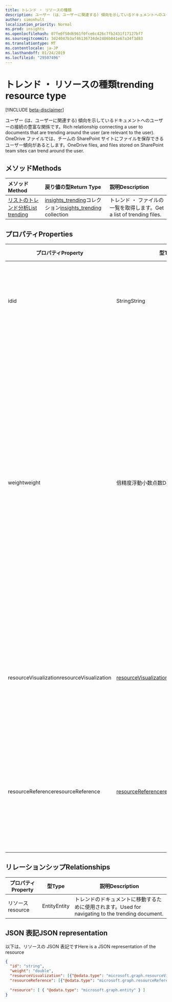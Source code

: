 ```yaml
---
title: トレンド ・ リソースの種類
description: ユーザー (は、ユーザーに関連する) 傾向を示しているドキュメントへのユーザーの接続の豊富な関係です。 OneDrive ファイルでは、チームの SharePoint サイトにファイルを保存できるユーザー傾向があるとします。
author: simonhult
localization_priority: Normal
ms.prod: insights
ms.openlocfilehash: 07fe0f50d6961f0fce6c426c7fb2431f17127bf7
ms.sourcegitcommit: 3d24047b3af46136734de2486b041e67a34f3d83
ms.translationtype: MT
ms.contentlocale: ja-JP
ms.lasthandoff: 01/24/2019
ms.locfileid: "29507496"
---
```

# <a name="trending-resource-type"></a><span data-ttu-id="ecb1c-104">トレンド ・ リソースの種類</span><span class="sxs-lookup"><span data-stu-id="ecb1c-104">trending resource type</span></span>

[!INCLUDE [beta-disclaimer](../../includes/beta-disclaimer.md)]

<span data-ttu-id="ecb1c-105">ユーザー (は、ユーザーに関連する) 傾向を示しているドキュメントへのユーザーの接続の豊富な関係です。</span><span class="sxs-lookup"><span data-stu-id="ecb1c-105">Rich relationship connecting a user to documents that are trending around the user (are relevant to the user).</span></span> <span data-ttu-id="ecb1c-106">OneDrive ファイルでは、チームの SharePoint サイトにファイルを保存できるユーザー傾向があるとします。</span><span class="sxs-lookup"><span data-stu-id="ecb1c-106">OneDrive files, and files stored on SharePoint team sites can trend around the user.</span></span>

## <a name="methods"></a><span data-ttu-id="ecb1c-107">メソッド</span><span class="sxs-lookup"><span data-stu-id="ecb1c-107">Methods</span></span>

| <span data-ttu-id="ecb1c-108">メソッド</span><span class="sxs-lookup"><span data-stu-id="ecb1c-108">Method</span></span>       | <span data-ttu-id="ecb1c-109">戻り値の型</span><span class="sxs-lookup"><span data-stu-id="ecb1c-109">Return Type</span></span>  |<span data-ttu-id="ecb1c-110">説明</span><span class="sxs-lookup"><span data-stu-id="ecb1c-110">Description</span></span>|
|:---------------|:--------|:----------|
|[<span data-ttu-id="ecb1c-111">リストのトレンド分析</span><span class="sxs-lookup"><span data-stu-id="ecb1c-111">List trending</span></span>](../api/insights-list-trending.md) |<span data-ttu-id="ecb1c-112">[insights_trending](insights-trending.md)コレクション</span><span class="sxs-lookup"><span data-stu-id="ecb1c-112">[insights_trending](insights-trending.md) collection</span></span>| <span data-ttu-id="ecb1c-113">トレンド ・ ファイルの一覧を取得します。</span><span class="sxs-lookup"><span data-stu-id="ecb1c-113">Get a list of trending files.</span></span>|

## <a name="properties"></a><span data-ttu-id="ecb1c-114">プロパティ</span><span class="sxs-lookup"><span data-stu-id="ecb1c-114">Properties</span></span>

| <span data-ttu-id="ecb1c-115">プロパティ</span><span class="sxs-lookup"><span data-stu-id="ecb1c-115">Property</span></span>      | <span data-ttu-id="ecb1c-116">型</span><span class="sxs-lookup"><span data-stu-id="ecb1c-116">Type</span></span>                              | <span data-ttu-id="ecb1c-117">説明</span><span class="sxs-lookup"><span data-stu-id="ecb1c-117">Description</span></span>  |
| ------------- |---------------                    | -------------|
| <span data-ttu-id="ecb1c-118">id</span><span class="sxs-lookup"><span data-stu-id="ecb1c-118">id</span></span>                    | <span data-ttu-id="ecb1c-119">String</span><span class="sxs-lookup"><span data-stu-id="ecb1c-119">String</span></span>                    | <span data-ttu-id="ecb1c-120">リレーションシップの一意の識別子です。</span><span class="sxs-lookup"><span data-stu-id="ecb1c-120">Unique identifier of the relationship.</span></span> <span data-ttu-id="ecb1c-121">読み取り専用です。</span><span class="sxs-lookup"><span data-stu-id="ecb1c-121">Read only.</span></span>        |
| <span data-ttu-id="ecb1c-122">weight</span><span class="sxs-lookup"><span data-stu-id="ecb1c-122">weight</span></span>                | <span data-ttu-id="ecb1c-123">倍精度浮動小数点数</span><span class="sxs-lookup"><span data-stu-id="ecb1c-123">Double</span></span>                    | <span data-ttu-id="ecb1c-124">どれだけドキュメントが現在のトレンド分析を示す値です。</span><span class="sxs-lookup"><span data-stu-id="ecb1c-124">Value indicating how much the document is currently trending.</span></span> <span data-ttu-id="ecb1c-125">大きい番号より文書が現在のトレンド分析ユーザー (関連するほどである)。</span><span class="sxs-lookup"><span data-stu-id="ecb1c-125">The larger the number, the more the document is currently trending around the user (the more relevant it is).</span></span> <span data-ttu-id="ecb1c-126">返されたドキュメントは、この値で並べ替えられます。</span><span class="sxs-lookup"><span data-stu-id="ecb1c-126">Returned documents are sorted by this value.</span></span>  |
| <span data-ttu-id="ecb1c-127">resourceVisualization</span><span class="sxs-lookup"><span data-stu-id="ecb1c-127">resourceVisualization</span></span> | [<span data-ttu-id="ecb1c-128">resourceVisualization</span><span class="sxs-lookup"><span data-stu-id="ecb1c-128">resourceVisualization</span></span>](insights-resourcevisualization.md)    | <span data-ttu-id="ecb1c-129">プロパティは、時にドキュメントをビジュアル化を使用することができます。</span><span class="sxs-lookup"><span data-stu-id="ecb1c-129">Properties that you can use to visualize the document in your experience.</span></span> |
| <span data-ttu-id="ecb1c-130">resourceReference</span><span class="sxs-lookup"><span data-stu-id="ecb1c-130">resourceReference</span></span>     | [<span data-ttu-id="ecb1c-131">resourceReference</span><span class="sxs-lookup"><span data-stu-id="ecb1c-131">resourceReference</span></span>](insights-resourcereference.md)        | <span data-ttu-id="ecb1c-132">トレンド ・ ドキュメント、url、ドキュメントの種類などのプロパティを参照します。</span><span class="sxs-lookup"><span data-stu-id="ecb1c-132">Reference properties of the trending document, such as the url and type of the document.</span></span> |

## <a name="relationships"></a><span data-ttu-id="ecb1c-133">リレーションシップ</span><span class="sxs-lookup"><span data-stu-id="ecb1c-133">Relationships</span></span>

| <span data-ttu-id="ecb1c-134">プロパティ</span><span class="sxs-lookup"><span data-stu-id="ecb1c-134">Property</span></span>      | <span data-ttu-id="ecb1c-135">型</span><span class="sxs-lookup"><span data-stu-id="ecb1c-135">Type</span></span>          | <span data-ttu-id="ecb1c-136">説明</span><span class="sxs-lookup"><span data-stu-id="ecb1c-136">Description</span></span>  |
| ------------- |---------------| -------------|
| <span data-ttu-id="ecb1c-137">リソース</span><span class="sxs-lookup"><span data-stu-id="ecb1c-137">resource</span></span>      | <span data-ttu-id="ecb1c-138">Entity</span><span class="sxs-lookup"><span data-stu-id="ecb1c-138">Entity</span></span>        | <span data-ttu-id="ecb1c-139">トレンドのドキュメントに移動するために使用されます。</span><span class="sxs-lookup"><span data-stu-id="ecb1c-139">Used for navigating to the trending document.</span></span> |

## <a name="json-representation"></a><span data-ttu-id="ecb1c-140">JSON 表記</span><span class="sxs-lookup"><span data-stu-id="ecb1c-140">JSON representation</span></span>

<span data-ttu-id="ecb1c-141">以下は、リソースの JSON 表記です</span><span class="sxs-lookup"><span data-stu-id="ecb1c-141">Here is a JSON representation of the resource</span></span>

```json
{
  "id": "string",
  "weight": "double",
  "resourceVisualization": [{"@odata.type": "microsoft.graph.resourceVisualization"}],
  "resourceReference": [{"@odata.type": "microsoft.graph.resourceReference"}],
  
  "resource": [ { "@odata.type": "microsoft.graph.entity" } ]
}
```
<!--
{
  "type": "#page.annotation",
  "suppressions": [
    "Error: /api-reference/beta/resources/insights-trending.md:\r\n      Exception processing links.\r\n    System.ArgumentException: Link Definition was null. Link text: !INCLUDE [beta-disclaimer](../../includes/beta-disclaimer.md)\r\n      at ApiDoctor.Validation.DocFile.get_LinkDestinations()\r\n      at ApiDoctor.Validation.DocSet.ValidateLinks(Boolean includeWarnings, String[] relativePathForFiles, IssueLogger issues, Boolean requireFilenameCaseMatch, Boolean printOrphanedFiles)"
  ]
}
-->
